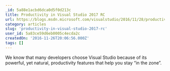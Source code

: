 ```yaml
---
_id: 5a88e1acbd6dca0d5f0d213c
title: Productivity in Visual Studio 2017 RC
url: https://blogs.msdn.microsoft.com/visualstudio/2016/11/28/productivity-in-visual-studio-2017-rc/
category: articles
slug: 'productivity-in-visual-studio-2017-rc'
user_id: 5a83ce59d6eb0005c4ecda2c
createdOn: '2016-11-26T20:06:56.000Z'
tags: []
---
```


We know that many developers choose Visual Studio because of its powerful, yet natural, productivity features that help you stay “in the zone”.
